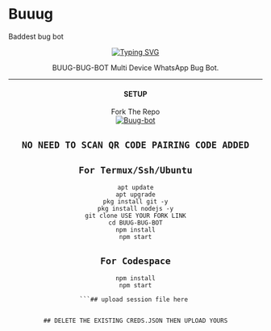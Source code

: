 # Buuug
Baddest bug bot
<div align="center">
<a href="https://git.io/typing-svg"><img src="https://readme-typing-svg.demolab.com?font=Ribeye&size=50&pause=1000&color=F710B1&center=true&width=910&height=100&lines=I'M+BUUG--BUG-BOT;Multi+Device+Whatsapp+Bug+Bot;Coded+By+BUUG-BUG-BOT" alt="Typing SVG" /></a>
  
<p align="center">  
  <a 
    <img src"BUUG-BOT" alt=BUUG-BUG-BOTheight="300" src="https://i.ibb.co/7bPPRQ0/4bf4b7e0b042.jpg">
   
</a> 
    
</p>
<p align="center">
<a 

####  
BUUG-BUG-BOT Multi Device WhatsApp Bug Bot.

***

#### SETUP

 Fork The Repo
    <br>
<a href="https://github.com/Thedeployer101/Buug-bot/fork"><img title="Buug-bot" src="https://img.shields.io/badge/FORK Bot-BOT?color=black&style=for-the-badge&logo=stackshare"></a>

## `NO NEED TO SCAN QR CODE PAIRING CODE ADDED`

## `For Termux/Ssh/Ubuntu`
```
apt update
apt upgrade
pkg install git -y
pkg install nodejs -y
git clone USE YOUR FORK LINK
cd BUUG-BUG-BOT
npm install
npm start

```
## `For Codespace`
```
npm install
npm start

```## upload session file here 


## DELETE THE EXISTING CREDS.JSON THEN UPLOAD YOURS

